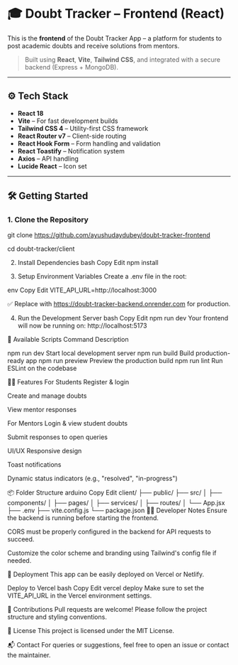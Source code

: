 # 🎓 Doubt Tracker – Frontend (React)

This is the **frontend** of the Doubt Tracker App – a platform for students to post academic doubts and receive solutions from mentors.

> Built using **React**, **Vite**, **Tailwind CSS**, and integrated with a secure backend (Express + MongoDB).

---

## ⚙️ Tech Stack

- **React 18**
- **Vite** – For fast development builds
- **Tailwind CSS 4** – Utility-first CSS framework
- **React Router v7** – Client-side routing
- **React Hook Form** – Form handling and validation
- **React Toastify** – Notification system
- **Axios** – API handling
- **Lucide React** – Icon set

---

## 🛠️ Getting Started

### 1. Clone the Repository


git clone https://github.com/ayushudaydubey/doubt-tracker-frontend

cd doubt-tracker/client

2. Install Dependencies
bash
Copy
Edit
npm install

3. Setup Environment Variables
Create a .env file in the root:

env
Copy
Edit
VITE_API_URL=http://localhost:3000

✅ Replace with https://doubt-tracker-backend.onrender.com for production.

4. Run the Development Server
bash
Copy
Edit
npm run dev
Your frontend will now be running on: http://localhost:5173

🧪 Available Scripts
Command	Description

npm run dev	Start local development server
npm run build	Build production-ready app
npm run preview	Preview the production build
npm run lint	Run ESLint on the codebase

🧑‍💻 Features
For Students
Register & login

Create and manage doubts

View mentor responses

For Mentors
Login & view student doubts

Submit responses to open queries

UI/UX
Responsive design

Toast notifications

Dynamic status indicators (e.g., "resolved", "in-progress")

📦 Folder Structure
arduino
Copy
Edit
client/
├── public/
├── src/
│   ├── components/
│   ├── pages/
│   ├── services/
│   ├── routes/
│   └── App.jsx
├── .env
├── vite.config.js
└── package.json
🧑‍🔧 Developer Notes
Ensure the backend is running before starting the frontend.

CORS must be properly configured in the backend for API requests to succeed.

Customize the color scheme and branding using Tailwind's config file if needed.

🚀 Deployment
This app can be easily deployed on Vercel or Netlify.

Deploy to Vercel
bash
Copy
Edit
vercel deploy
Make sure to set the VITE_API_URL in the Vercel environment settings.

🙌 Contributions
Pull requests are welcome! Please follow the project structure and styling conventions.

📄 License
This project is licensed under the MIT License.

📬 Contact
For queries or suggestions, feel free to open an issue or contact the maintainer.



